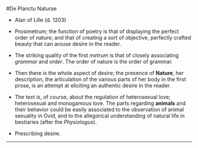 #De Planctu Naturae

- Alan of Lille (d. 1203)

- Prosimetrum; the function of poetry is that of displaying the perfect order of nature; and that of creating a sort of objective, perfectly crafted beauty that can arouse desire in the reader.

- The striking quality of the first _metrum_ is that of closely associating _grammar_ and _order_. The order of nature is the order of grammar.

- Then there is the whole aspect of desire; the presence of __Nature__, her description, the articulation of the various parts of her body in the first prose, is an attempt at eliciting an authentic desire in the reader.

- The text is, of course, about the regulation of heterosexual love; heterosexual and monogamous love. The parts regarding __animals__ and their behavior could be easily associated to the observation of animal sexuality in Ovid, and to the allegorical understanding of natural life in bestiaries (after the _Physiologus_).

- Prescribing desire.

- - -
